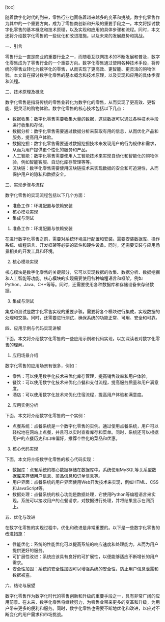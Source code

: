 
[toc]                    
                
                
随着数字化时代的到来，零售行业也面临着越来越多的变革和挑战。数字化零售作为其中的一个重要方向，成为了零售商创新和升级的重要手段之一。本文将探讨数字化零售的基本概念和技术原理，以及实现和应用的具体步骤和流程。同时，本文还将介绍数字化零售的一些优化和改进措施，以及未来的发展趋势和挑战。

一、引言

零售行业一直是商业的重要行业之一，而随着互联网技术的不断发展和普及，数字化零售成为了零售行业的一个重要方向。数字化零售通过使用各种技术手段，将传统的零售业转化为数字化的零售，从而实现了更高效、更智能、更灵活的购物体验。本文旨在探讨数字化零售的基本概念和技术原理，以及实现和应用的具体步骤和流程。

二、技术原理及概念

数字化零售是指将传统的零售业转化为数字化的零售，从而实现了更高效、更智能、更灵活的购物体验。数字化零售的核心技术包括以下几点：

- 数据收集：数字化零售需要收集大量的数据，这些数据可以通过各种技术手段进行收集和存储。
- 数据分析：数字化零售需要通过数据分析来获取有用的信息，从而优化产品和服务，提高用户体验。
- 数据挖掘：数字化零售需要通过数据挖掘技术来发现用户的行为规律和需求，从而为用户提供更个性化的服务和产品。
- 人工智能：数字化零售需要使用人工智能技术来实现自动化和智能化的购物体验，例如智能客服、自动化库存管理等等。
- 区块链：数字化零售需要使用区块链技术来实现数据的安全和可追溯性，从而保护用户的隐私和数据安全。

三、实现步骤与流程

数字化零售的实现流程包括以下几个方面：

- 准备工作：环境配置与依赖安装
- 核心模块实现
- 集成与测试

1. 准备工作：环境配置与依赖安装

在进行数字化零售之前，需要对系统环境进行配置和安装。需要安装数据库、操作系统、编程语言、开发框架等必要的软件和硬件设备。同时，还需要安装与应用场景相关的开发工具和环境。

2. 核心模块实现

核心模块是数字化零售的关键部分，它可以实现数据的收集、数据分析、数据挖掘和人工智能等功能。核心模块的实现需要使用各种编程语言和框架，例如Python、Java、C++等等。同时，还需要使用各种数据库和存储设备来存储数据。

3. 集成与测试

集成和测试是数字化零售实现的重要步骤。需要将各个模块进行集成，实现数据的处理和交换。同时，还需要进行测试，确保系统的功能正常、可用、安全和可靠。

四、应用示例与代码实现讲解

下面，本文将介绍数字化零售的一些应用示例和代码实现，以加深读者对数字化零售的理解。

1. 应用场景介绍

数字化零售的应用场景有很多，例如：

- 零售：可以使用数字化技术来优化库存管理，提高销售效率和用户体验。
- 餐饮：可以使用数字化技术来优化点餐和支付流程，提高服务质量和用户满意度。
- 酒店：可以使用数字化技术来优化住宿流程，提高用户体验和满意度。

2. 应用实例分析

下面，本文将介绍数字化零售的一个实例：

- 点餐系统：点餐系统是一个数字化零售的实例。通过使用点餐系统，用户可以轻松地在网站上点餐，并且可以实时查看库存和菜单。同时，系统还可以根据用户的点餐历史和口味偏好，推荐个性化的菜品和优惠。

3. 核心代码实现

下面，本文将介绍数字化零售的核心代码实现：

- 数据库：点餐系统的核心数据存储在数据库中。系统使用MySQL等关系型数据库来存储用户信息、菜品信息和订单信息等。
- 用户界面：点餐系统的用户界面使用Web开发技术来实现，例如HTML、CSS和JavaScript等。
- 数据处理：点餐系统的核心功能是数据处理，它使用Python等编程语言来实现。系统可以接收用户的点餐请求，对数据进行处理，并将结果显示在网页上。

五、优化与改进

在数字化零售的实现过程中，优化和改进是非常重要的。以下是一些数字化零售的改进措施：

- 性能优化：系统的性能优化可以提高系统的响应速度和处理能力，从而为用户提供更好的服务。
- 可扩展性改进：系统应该具有良好的可扩展性，以便能够适应不断增长的用户需求。
- 安全性加固：系统的安全性加固可以增强系统的安全性，防止用户信息泄露和数据被盗。

六、结论与展望

数字化零售作为数字化时代的零售创新和升级的重要手段之一，具有非常广阔的应用前景。在未来，数字化零售将继续努力，为零售业带来更多的变革和升级，为用户带来更多的便利和服务。同时，数字化零售也需要不断地优化和改进，以应对不断变化的用户需求和市场挑战。

